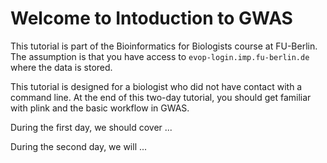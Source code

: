 # Welcome to Intoduction to GWAS

This tutorial is part of the Bioinformatics for Biologists course at FU-Berlin. The assumption is that you have access to `evop-login.imp.fu-berlin.de` where the data is stored. 

This tutorial is designed for a biologist who did not have contact with a command line. At the end of this two-day tutorial, you should get familiar with plink and the basic workflow in GWAS. 

During the first day, we should cover ...

During the second day, we will ...